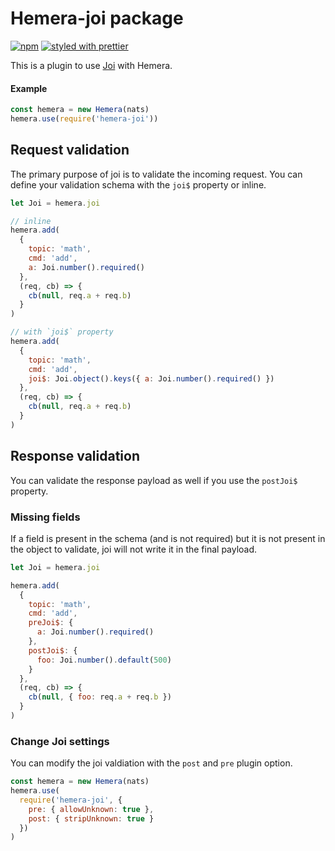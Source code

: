 # Hemera-joi package

[![npm](https://img.shields.io/npm/v/hemera-joi.svg?maxAge=3600)](https://www.npmjs.com/package/hemera-joi)
[![styled with prettier](https://img.shields.io/badge/styled_with-prettier-ff69b4.svg)](#badge)

This is a plugin to use [Joi](https://github.com/hapijs/joi) with Hemera.

#### Example

```js
const hemera = new Hemera(nats)
hemera.use(require('hemera-joi'))
```

## Request validation

The primary purpose of joi is to validate the incoming request. You can define your validation schema with the `joi$` property or inline.

```js
let Joi = hemera.joi

// inline
hemera.add(
  {
    topic: 'math',
    cmd: 'add',
    a: Joi.number().required()
  },
  (req, cb) => {
    cb(null, req.a + req.b)
  }
)

// with `joi$` property
hemera.add(
  {
    topic: 'math',
    cmd: 'add',
    joi$: Joi.object().keys({ a: Joi.number().required() })
  },
  (req, cb) => {
    cb(null, req.a + req.b)
  }
)
```

## Response validation

You can validate the response payload as well if you use the `postJoi$` property.

### Missing fields

If a field is present in the schema (and is not required) but it is not present in the object to validate, joi will not write it in the final payload.

```js
let Joi = hemera.joi

hemera.add(
  {
    topic: 'math',
    cmd: 'add',
    preJoi$: {
      a: Joi.number().required()
    },
    postJoi$: {
      foo: Joi.number().default(500)
    }
  },
  (req, cb) => {
    cb(null, { foo: req.a + req.b })
  }
)
```

### Change Joi settings

You can modify the joi valdiation with the `post` and `pre` plugin option.

```js
const hemera = new Hemera(nats)
hemera.use(
  require('hemera-joi', {
    pre: { allowUnknown: true },
    post: { stripUnknown: true }
  })
)
```
